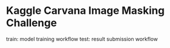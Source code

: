 # Kaggle Carvana Image Masking Challenge
train: model training workflow
test: result submission workflow
